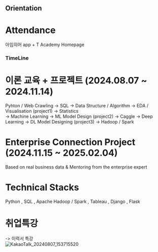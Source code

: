 ## Orientation

# Attendance  

아임히어 app + T Academy Homepage

### TimeLine  

# 이론 교육 + 프로젝트 (2024.08.07 ~ 2024.11.14)  
Pyhton / Web Crawling -> SQL -> Data Structure / Algorithm -> EDA / Visualisation (project1) -> Statistics  
-> Machine Learning -> ML Model Design (project2) -> Caggle -> Deep Learning -> DL Model Designing (project3) -> Hadoop / Spark  

# Enterprise Connection Project (2024.11.15 ~ 2025.02.04)  
Based on real business data & Mentoring from the enterprise expert  

# Technical Stacks  
Python , SQL , Apache Hadoop / Spark , Tableau , Django , Flask

# 취업특강
-> 이력서 특강   
![KakaoTalk_20240807_153715520](https://github.com/user-attachments/assets/681bedf7-905d-4763-b2d5-88f7dc0a6b1c)





 

